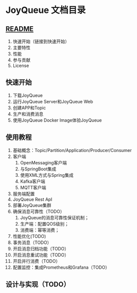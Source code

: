 # JoyQueue 文档目录

## [README](../../Readme.md)

1. 快速开始（链接到快速开始）
2. 主要特性
3. 性能
4. 参与贡献
5. License

## 快速开始

1. 下载JoyQueue
2. 运行JoyQueue Server和JoyQueue Web
3. 创建APP和Topic
4. 生产和消费消息
5. 使用JoyQueue Docker Image体验JoyQueue

## 使用教程

1. 基础概念：Topic/Partition/Application/Producer/Consumer
2. 客户端
   1. OpenMessaging客户端
   2. 与SpringBoot集成
   3. 使用XML方式与Spring集成
   4. Kafka客户端
   5. MQTT客户端
3. 服务端配置
4. JoyQueue Rest ApI
5. 部署JoyQueue集群
6. 确保消息可靠性（TODO）
   1. JoyQueue的消息可靠性保证机制；
   2. 生产端：配置QOS级别；
   3. 消费端：幂等消费；
7. 性能优化(TODO)
8. 事务消息（TODO）
9. 开启消息归档功能（TODO）
10. 开启消息重试功能（TODO）
11. 开启并行消费（TODO）
12. 配置监控：集成Prometheus和Grafana（TODO）

## 设计与实现（TODO）